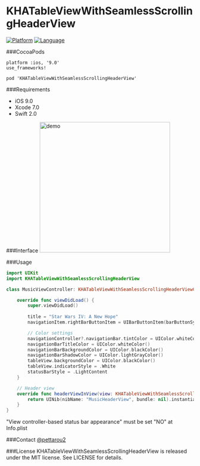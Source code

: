 # KHATableViewWithSeamlessScrollingHeaderView

[![Platform](http://img.shields.io/badge/platform-ios-blue.svg?style=flat
)](https://developer.apple.com/iphone/index.action)
[![Language](http://img.shields.io/badge/language-swift-brightgreen.svg?style=flat
)](https://developer.apple.com/swift)

###CocoaPods
~~~
platform :ios, '9.0'
use_frameworks!

pod 'KHATableViewWithSeamlessScrollingHeaderView'
~~~

###Requirements
* iOS 9.0
* Xcode 7.0
* Swift 2.0

###Interface
<img alt="demo" src="https://raw.githubusercontent.com/wiki/KoheiHayakawa/KHATableViewWithSeamlessScrollingHeaderView/images/demo.gif" width="350"/>

###Usage
```swift
import UIKit
import KHATableViewWithSeamlessScrollingHeaderView

class MusicViewController: KHATableViewWithSeamlessScrollingHeaderViewController {

    override func viewDidLoad() {
        super.viewDidLoad()
        
        title = "Star Wars IV: A New Hope"
        navigationItem.rightBarButtonItem = UIBarButtonItem(barButtonSystemItem: .Search, target: self, action: "addTapped")

	    // Color settings
        navigationController?.navigationBar.tintColor = UIColor.whiteColor()
        navigationBarTitleColor = UIColor.whiteColor()
        navigationBarBackgroundColor = UIColor.blackColor()
        navigationBarShadowColor = UIColor.lightGrayColor()
        tableView.backgroundColor = UIColor.blackColor()
        tableView.indicatorStyle = .White
        statusBarStyle = .LightContent
    }

	// Header view
    override func headerViewInView(view: KHATableViewWithSeamlessScrollingHeaderViewController) -> UIView {
        return UINib(nibName: "MusicHeaderView", bundle: nil).instantiateWithOwner(self, options: nil)[0] as! UIView
    }
}
```

"View controller-based status bar appearance" must be set "NO" at Info.plist

###Contact
[@pettarou2](https://twitter.com/pettarou2)

###License
KHATableViewWithSeamlessScrollingHeaderView is released under the MIT license. See LICENSE for details.
